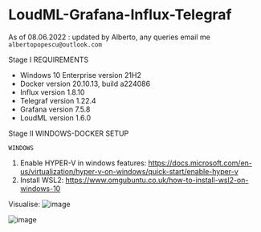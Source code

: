 # LoudML-Grafana-Influx-Telegraf

As of 08.06.2022 : updated by Alberto, any queries email me `albertopopescu@outlook.com`

Stage I REQUIREMENTS

- Windows 10 Enterprise version 21H2
- Docker version 20.10.13, build a224086
- Influx version 1.8.10
- Telegraf version 1.22.4
- Grafana version 7.5.8
- LoudML version 1.6.0


Stage II WINDOWS-DOCKER SETUP

`WINDOWS`
1. Enable HYPER-V in windows features: https://docs.microsoft.com/en-us/virtualization/hyper-v-on-windows/quick-start/enable-hyper-v
2. Install WSL2: https://www.omgubuntu.co.uk/how-to-install-wsl2-on-windows-10

Visualise:
![image](https://user-images.githubusercontent.com/63293696/172639073-ed240188-bd36-4c24-a096-9ef1b94d0261.png)

![image](https://user-images.githubusercontent.com/63293696/172639961-ab026550-c581-46d8-9e9a-e60db502d3f6.png)


```yaml


```
